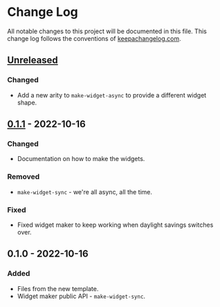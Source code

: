 # Change Log
All notable changes to this project will be documented in this file. This change log follows the conventions of [keepachangelog.com](http://keepachangelog.com/).

## [Unreleased]
### Changed
- Add a new arity to `make-widget-async` to provide a different widget shape.

## [0.1.1] - 2022-10-16
### Changed
- Documentation on how to make the widgets.

### Removed
- `make-widget-sync` - we're all async, all the time.

### Fixed
- Fixed widget maker to keep working when daylight savings switches over.

## 0.1.0 - 2022-10-16
### Added
- Files from the new template.
- Widget maker public API - `make-widget-sync`.

[Unreleased]: https://sourcehost.site/your-name/clj-core-utils/compare/0.1.1...HEAD
[0.1.1]: https://sourcehost.site/your-name/clj-core-utils/compare/0.1.0...0.1.1

